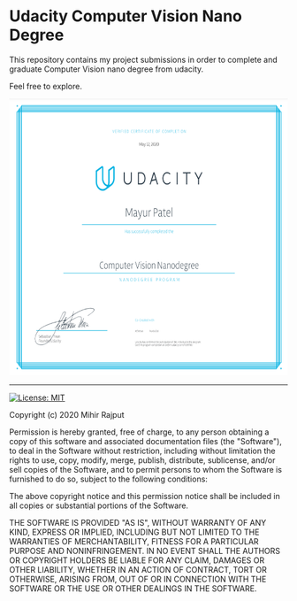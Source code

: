 # Udacity Computer Vision Nano Degree
This repository contains my project submissions in order to complete and graduate Computer Vision nano degree from udacity.

Feel free to explore.

<p align="center">
  <img width="700" height="500" src="https://github.com/Mayurpatel2992/Computer-Vision-Nano-Degree-Udacity/blob/54c1868d6549b733b5b46b6471c5e4a1e7bc8124/images/CVND.PNG">
</p>

<hr>

[![License: MIT](https://img.shields.io/badge/License-MIT-yellow.svg)](https://opensource.org/licenses/MIT)

Copyright (c) 2020 Mihir Rajput

Permission is hereby granted, free of charge, to any person obtaining a copy
of this software and associated documentation files (the "Software"), to deal
in the Software without restriction, including without limitation the rights
to use, copy, modify, merge, publish, distribute, sublicense, and/or sell
copies of the Software, and to permit persons to whom the Software is
furnished to do so, subject to the following conditions:

The above copyright notice and this permission notice shall be included in all
copies or substantial portions of the Software.

THE SOFTWARE IS PROVIDED "AS IS", WITHOUT WARRANTY OF ANY KIND,
EXPRESS OR IMPLIED, INCLUDING BUT NOT LIMITED TO THE WARRANTIES OF
MERCHANTABILITY, FITNESS FOR A PARTICULAR PURPOSE AND NONINFRINGEMENT.
IN NO EVENT SHALL THE AUTHORS OR COPYRIGHT HOLDERS BE LIABLE FOR ANY CLAIM,
DAMAGES OR OTHER LIABILITY, WHETHER IN AN ACTION OF CONTRACT, TORT OR
OTHERWISE, ARISING FROM, OUT OF OR IN CONNECTION WITH THE SOFTWARE OR THE USE
OR OTHER DEALINGS IN THE SOFTWARE.
